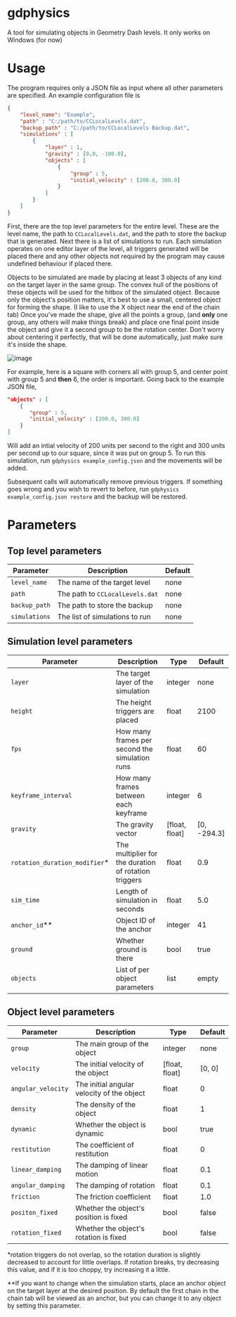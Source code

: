 # gdphysics
A tool for simulating objects in Geometry Dash levels. It only works on Windows (for now)

# Usage

The program requires only a JSON file as input where all other parameters are specified. An example configuration file is
```JSON
{
    "level_name": "Example",
    "path" : "C:/path/to/CCLocalLevels.dat", 
    "backup_path" : "C:/path/to/CCLocalLevels Backup.dat",
    "simulations" : [
        {
            "layer" : 1,
            "gravity" : [0.0, -100.0],
            "objects" : [
                {
                    "group" : 5,
                    "initial_velocity" : [200.0, 300.0]
                }
            ]
        }
    ]
}
```
First, there are the top level parameters for the entire level. These are the level name, the path to `CCLocalLevels.dat`, and the path to store the backup that is generated.
Next there is a list of simulations to run. Each simulation operates on one editor layer of the level, all triggers generated will be placed there and any other objects
not required by the program may cause undefined behaviour if placed there.

Objects to be simulated are made by placing at least 3 objects of any kind on the target layer in the same group. The convex hull of the positions of these objects will
be used for the hitbox of the simulated object. Because only the object's position matters, it's best to use a small, centered object for forming the shape.
(I like to use the X object near the end of the chain tab) Once you've made the shape, give all the points a group, (and **only** one group, any others will make things break)
and place one final point inside the object and give it a second group to be the rotation center. Don't worry about centering it perfectly, that will be done automatically, just
make sure it's inside the shape. 


![image](https://user-images.githubusercontent.com/77418890/174506242-ff798aa1-8213-4c9a-9d16-19cfa33e6590.png)

For example, here is a square with corners all with group 5, and center point with group 5 and **then** 6, the order is important. Going back to the example JSON file,
```JSON
"objects" : [
    {
       "group" : 5,
       "initial_velocity" : [200.0, 300.0]
    }
]
```
Will add an intial velocity of 200 units per second to the right and 300 units per second up to our square, since it was put on group 5.
To run this simulation, run
`gdphysics example_config.json`
and the movements will be added.

Subsequent calls will automatically remove previous triggers.
If something goes wrong and you wish to revert to before, run
`gdphysics example_config.json restore`
and the backup will be restored.
# Parameters

Top level parameters
-------

| Parameter     | Description                     | Default |
|---------------|---------------------------------|---------|
| `level_name`  | The name of the target level    | none    |
| `path`        | The path to `CCLocalLevels.dat` | none    |
| `backup_path` | The path to store the backup    | none    |
| `simulations` | The list of simulations to run  | none    |

Simulation level parameters
-------
| Parameter                    | Description                                          | Type           | Default |
|------------------------------|------------------------------------------------------|----------------|---------|
| `layer`                      | The target layer of the  simulation                  | integer        | none    |
| `height`                     | The height triggers are placed                       | float          | 2100    |
| `fps`                        | How many frames per second the simulation runs       | float          | 60      |
| `keyframe_interval`          | How many frames between each keyframe                | integer        | 6       |
| `gravity`                    | The gravity vector                                   | [float, float] | [0, -294.3]  |
| `rotation_duration_modifier`* | The multiplier for the duration of rotation triggers | float          | 0.9     |
| `sim_time`                   | Length of simulation in seconds                      | float          | 5.0     |
| `anchor_id`**                  | Object ID of the anchor                              | integer        | 41      |
| `ground`                     | Whether ground is there                              | bool           | true    |
| `objects`                    | List of per object parameters                        | list           | empty   |

Object level parameters
---------
| Parameter          | Description                                | Type           | Default |
|--------------------|--------------------------------------------|----------------|---------|
| `group`            | The main group of the object               | integer        | none    |
| `velocity`         | The initial velocity of the object         | [float, float] | [0, 0]  |
| `angular_velocity` | The initial angular velocity of the object | float          | 0       |
| `density`          | The density of the object                  | float          | 1       |
| `dynamic`          | Whether the object is dynamic              | bool           | true    |
| `restitution`      | The coefficient of restitution             | float          | 0       |
| `linear_damping`   | The damping of linear motion               | float          | 0.1     |
| `angular_damping`  | The damping of rotation                    | float          | 0.1     |
| `friction`         | The friction coefficient                   | float          | 1.0     |
| `positon_fixed`    | Whether the object's position is fixed     | bool           | false   |
| `rotation_fixed`   | Whether the object's rotation is fixed     | bool           | false   |

*rotation triggers do not overlap, so the rotation duration is slightly decreased to account for little overlaps. If rotation breaks, try decreasing this value, and if it is too choppy, try increasing it a little. 

**If you want to change when the simulation starts, place an anchor object on the target layer at the desired position. By default the first chain in the chain tab will be viewed as an anchor, but you can change it to any object by setting this parameter.
